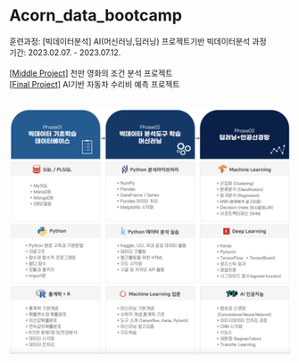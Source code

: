 # Acorn_data_bootcamp

훈련과정: [빅데이터분석] AI(머신러닝,딥러닝) 프로젝트기반 빅데이터분석 과정
<br>
기간: 2023.02.07. - 2023.07.12.
<br><br>
[[Middle Project]](https://github.com/zarnits/10M_Movie)  천만 영화의 조건 분석 프로젝트
<br>
[[Final Project]](https://acornedu.co.kr/lms/upload/project/2023/8/AIBigdata_23_02.pdf)  AI기반 자동차 수리비 예측 프로젝트
<br><br><br>
![image](https://github.com/eunkk01/AI_BigData_Projects/blob/main/acorn_cur.png)
